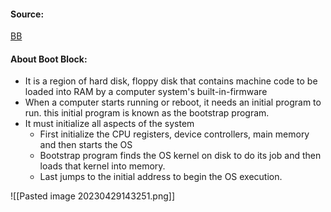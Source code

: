 #### Source:
[BB](https://www.javatpoint.com/boot-block-and-bad-block-in-operating-system)


#### About Boot Block:

* It is a region of hard disk, floppy disk that contains machine code to be loaded into RAM by a computer system's built-in-firmware
* When a computer starts running or reboot, it needs an initial program to run. this initial program is known as the bootstrap program.
* It must initialize all aspects of the system
	* First initialize the CPU registers, device controllers, main memory and then starts the OS
	* Bootstrap program finds the OS kernel on disk to do its job and then loads that kernel into memory.
	* Last jumps to the initial address to begin the OS execution.

![[Pasted image 20230429143251.png]]
